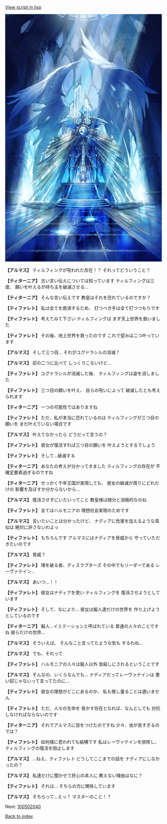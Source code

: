[View script in lisp](../scripts/100502030.txt)

![400_angel_pope_room.png](../images/backgrounds/400_angel_pope_room.png)

**【アルマス】**
ティルフィングが呪われた存在！？
それってどういうこと？

**【ティターニア】**
古い言い伝えについては知っています
ティルフィングは三度、
願いを叶えるが持ち主を破滅させる…

**【ティターニア】**
そんな言い伝えです
教皇はそれを恐れているのですか？

**【ティファレト】**
私は全てを救済するため、
打つべき手は全て打つつもりです

**【ティファレト】**
考えてみて下さい
ティルフィングは
まず天上世界を救いました

**【ティファレト】**
その後、地上世界を救ったのです
これで望みは二つ叶っています

**【アルマス】**
そして三つ目…
それがユグドラシルの消滅？

**【アルマス】**
前の二つに比べて
しっくりこないけど…

**【ティファレト】**
ユグドラシルが消滅した後、
ティルフィングは姿を消しました

**【ティファレト】**
三つ目の願いを叶え、
自らの呪いによって
破滅したとも考えられます

**【ティターニア】**
一つの可能性ではありますね

**【ティファレト】**
ただ、私が本当に恐れているのは
ティルフィングが三つ目の願いを
まだ叶えていない場合です

**【アルマス】**
叶えてなかったら
どうだって言うの？

**【ティファレト】**
彼女が復活すれば三つ目の願いを
叶えようとするでしょう

**【ティファレト】**
そして…破滅する

**【ティターニア】**
あなたの考えが分かってきました
ティルフィングの存在が
不確定要素過ぎるのですね

**【ティターニア】**
せっかく千年王国が実現しても、
彼女の破滅が周りにどれだけの
影響を及ぼすか分からないから…

**【アルマス】**
復活させずにいたいってこと
教皇様は随分と消極的なのね

**【ティファレト】**
全てはハルモニアの
理想社会実現のためです

**【アルマス】**
言いたいことは分かったけど、
ナディアに危害を加えるような真似は
絶対に許さないわよっ

**【ティファレト】**
もちろんです
アルマスにはナディアを脅威から
守っていただきたいのです

**【アルマス】**
脅威？

**【ティファレト】**
理を破る者、ディスラプターズ
その中でもリーダーである
レーヴァテイン…

**【アルマス】**
あいつ…！！

**【ティファレト】**
彼女はナディアを使い
ティルフィングを
復活させようとしています

**【ティファレト】**
そして、なにより…
彼女は擬人達だけの世界を
作り上げようとしているのです

**【ティターニア】**
擬人…イミテーションと呼ばれている
普通の人々のことですね
彼らだけの世界…

**【アルマス】**
そういえば、
そんなこと言ってたような気も
するわね…

**【アルマス】**
でも、それって

**【ティファレト】**
ハルモニアの人々は擬人以外
皆殺しにされるということです

**【アルマス】**
そんなの、いくらなんでも…
ナディアだってレーヴァテインは
悪い奴じゃないって言ってたのに…

**【ティファレト】**
彼女の理想がどこにあるのか、
私も推し量ることは適いません

**【ティファレト】**
ただ、人々の生命を
脅かす存在となれば、なんとしても
対抗しなければならないのです

**【ティターニア】**
それでアルマスに目をつけたのですね
少々、虫が良すぎるのでは？

**【ティファレト】**
如何様に思われても結構です
私はレーヴァテインを排除し、
ティルフィングの復活を阻止します

**【アルマス】**
…ねえ、ティファレト
どうしてここまでの話を
ナディアにしなかったの？

**【アルマス】**
私達だけに聞かせて肝心の本人に
教えない理由はなに？

**【ティファレト】**
それは…
そちらの方に関係しています

**【アルマス】**
そちらって…えっ？
マスターのこと！？

Next: [100502040](100502040.md)

[Back to index](index.md)
